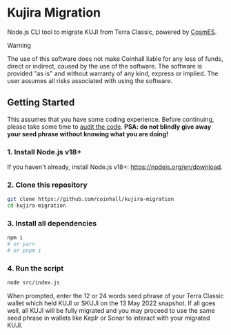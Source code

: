 # Kujira Migration

Node.js CLI tool to migrate KUJI from Terra Classic, powered by [CosmES](https://github.com/coinhall/cosmes).

> [!WARNING]
> The use of this software does not make Coinhall liable for any loss of funds, direct or indirect, caused by the use of the software. The software is provided "as is" and without warranty of any kind, express or implied. The user assumes all risks associated with using the software.

## Getting Started

This assumes that you have some coding experience. Before continuing, please take some time to [audit the code](./src/index.js). **PSA: do not blindly give away your seed phrase without knowing what you are doing!**

### 1. Install Node.js v18+

If you haven't already, install Node.js v18+: <https://nodejs.org/en/download>.

### 2. Clone this repository

```sh
git clone https://github.com/coinhall/kujira-migration
cd kujira-migration
```

### 3. Install all dependencies

```sh
npm i
# or yarn
# or pnpm i
```

### 4. Run the script

```sh
node src/index.js
```

When prompted, enter the 12 or 24 words seed phrase of your Terra Classic wallet which held KUJI or SKUJI on the 13 May 2022 snapshot. If all goes well, all KUJI will be fully migrated and you may proceed to use the same seed phrase in wallets like Keplr or Sonar to interact with your migrated KUJI.
